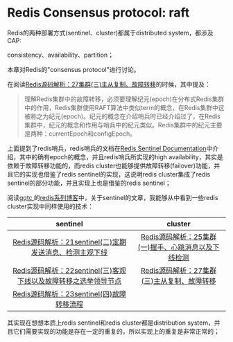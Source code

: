 # Redis Consensus protocol: raft

Redis的两种部署方式(sentinel、cluster)都属于distributed system，都涉及CAP:

consistency、availability、partition；

本章对Redis的"consensus protocol"进行讨论。

在阅读[Redis源码解析：27集群(三)主从复制、故障转移](https://www.cnblogs.com/gqtcgq/p/7247042.html)的时候，其中提及：

> 理解Redis集群中的故障转移，必须要理解纪元(epoch)在分布式Redis集群中的作用，Redis集群使用RAFT算法中类似term的概念，在Redis集群中这被称之为纪元(epoch)。纪元的概念在介绍哨兵时已经介绍过了，在Redis集群中，纪元的概念和作用与哨兵中的纪元类似。Redis集群中的纪元主要是两种：currentEpoch和configEpoch。

上面提到了redis哨兵，redis哨兵的文档在[Redis Sentinel Documentation](https://redis.io/topics/sentinel)中介绍，其中的确有epoch的概念，并且redis哨兵所实现的high availability，其实是依赖于故障转移功能的，而redis cluster也能够提供故障转移(failover)功能，并且它的实现也借鉴了redis sentinel的实现，这说明redis cluster集成了redis sentinel的部分功能，并且实现上也是借鉴的redis sentinel；

阅读[gqtc ](https://home.cnblogs.com/u/gqtcgq/)的[redis系列博客](https://www.cnblogs.com/gqtcgq/category/1043761.html)中，关于sentinel的文章，我能够从中看到一些redis cluster实现中同样使用的技术：



|                           sentinel                           |                           cluster                            |
| :----------------------------------------------------------: | :----------------------------------------------------------: |
| [Redis源码解析：21sentinel(二)定期发送消息、检测主观下线](https://www.cnblogs.com/gqtcgq/p/7247048.html) | [Redis源码解析：25集群(一)握手、心跳消息以及下线检测](https://www.cnblogs.com/gqtcgq/p/7247044.html) |
| [Redis源码解析：22sentinel(三)客观下线以及故障转移之选举领导节点](https://www.cnblogs.com/gqtcgq/p/7247047.html) | [Redis源码解析：27集群(三)主从复制、故障转移](https://www.cnblogs.com/gqtcgq/p/7247042.html) |
| [Redis源码解析：23sentinel(四)故障转移流程](https://www.cnblogs.com/gqtcgq/p/7247046.html) |                                                              |



其实现在想想本质上redis sentinel和redis cluster都是distribution system，并且它们需要实现的功能是存在一定的重复的，所以实现上的重复是非常正常的；

